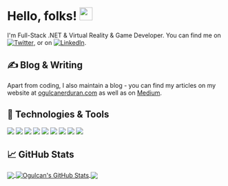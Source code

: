 # Hello, folks! <img src="https://raw.githubusercontent.com/MartinHeinz/MartinHeinz/master/wave.gif" width="30px">

I'm Full-Stack .NET & Virtual Reality & Game Developer. You can find me on [![Twitter][1.2]][1],  or on [![LinkedIn][3.2]][3].

## &#x270d; Blog & Writing

Apart from coding, I also maintain a blog - you can find my articles on my website at [ogulcanerduran.com](https://ogulcanerduran.com/) as well as on [Medium](https://medium.com/@erduranogulcan).

## 🔧 Technologies & Tools
![](https://img.shields.io/badge/OS-Linux-informational?style=flat&color=2bbc8a)
![](https://img.shields.io/badge/Code-Python-informational?style=flat&color=2bbc8a)
![](https://img.shields.io/badge/Code-Typescript-informational?style=flat&color=2bbc8a)
![](https://img.shields.io/badge/Code-CSharp-informational?style=flat&color=2bbc8a)
![](https://img.shields.io/badge/Code-C++-informational?style=flat&color=2bbc8a)
![](https://img.shields.io/badge/Code-Rust-informational?style=flat&color=2bbc8a)
![](https://img.shields.io/badge/Code-Flutter-informational?style=flat&color=2bbc8a)
![](https://img.shields.io/badge/Tools-PostgreSQL-informational?style=flat&color=2bbc8a)
![](https://img.shields.io/badge/Tools-Docker-informational?style=flat&color=2bbc8a)

## &#x1f4c8; GitHub Stats

<a href="https://github.com/erduranogulcan">
  <img align="center" src="https://github-readme-stats.vercel.app/api/top-langs/?username=erduranogulcan&hide=java,html&title_color=ffffff&text_color=c9cacc&icon_color=2bbc8a&bg_color=1d1f21" />
</a>
<a href="https://github.com/erduranogulcan">
  <img align="center" src="https://github-readme-stats.vercel.app/api?username=erduranogulcan&show_icons=true&line_height=27&count_private=true&title_color=ffffff&text_color=c9cacc&icon_color=2bbc8a&bg_color=1d1f21" alt="Ogulcan's GitHub Stats" />
</a>

<a href="https://github.com/erduranogulcan/AppMonitor">
  <img align="center" src="https://github-readme-stats.vercel.app/api/pin/?username=erduranogulcan&repo=AppMonitor&title_color=ffffff&text_color=c9cacc&icon_color=2bbc8a&bg_color=1d1f21" />
</a>

[1.1]: http://i.imgur.com/tXSoThF.png (twitter icon with padding)
[2.1]: http://i.imgur.com/0o48UoR.png (github icon with padding)

[1.2]: http://i.imgur.com/wWzX9uB.png (twitter icon without padding)
[2.2]: http://i.imgur.com/9I6NRUm.png (github icon without padding)
[3.2]: https://raw.githubusercontent.com/MartinHeinz/MartinHeinz/master/linkedin-3-16.png (LinkedIn icon without padding)


[1]: https://twitter.com/ogulcanerduran
[2]: https://github.com/erduranogulcan
[3]: https://www.linkedin.com/in/ogulcanerduran/
